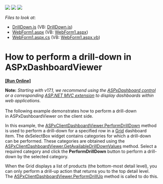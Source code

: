 <!-- default badges list -->
![](https://img.shields.io/endpoint?url=https://codecentral.devexpress.com/api/v1/VersionRange/128580332/14.1.7%2B)
[![](https://img.shields.io/badge/Open_in_DevExpress_Support_Center-FF7200?style=flat-square&logo=DevExpress&logoColor=white)](https://supportcenter.devexpress.com/ticket/details/E5136)
[![](https://img.shields.io/badge/📖_How_to_use_DevExpress_Examples-e9f6fc?style=flat-square)](https://docs.devexpress.com/GeneralInformation/403183)
<!-- default badges end -->
<!-- default file list -->
*Files to look at*:

* [DrillDown.js](./CS/Dashboard_PerformDrillDown/Scripts/DrillDown.js) (VB: [DrillDown.js](./VB/Dashboard_PerformDrillDown/Scripts/DrillDown.js))
* [WebForm1.aspx](./CS/Dashboard_PerformDrillDown/WebForm1.aspx) (VB: [WebForm1.aspx](./VB/Dashboard_PerformDrillDown/WebForm1.aspx))
* [WebForm1.aspx.cs](./CS/Dashboard_PerformDrillDown/WebForm1.aspx.cs) (VB: [WebForm1.aspx.vb](./VB/Dashboard_PerformDrillDown/WebForm1.aspx.vb))
<!-- default file list end -->
# How to perform a drill-down in ASPxDashboardViewer
<!-- run online -->
**[[Run Online]](https://codecentral.devexpress.com/e5136/)**
<!-- run online end -->


<p><strong>Note:</strong> <em>Starting with v17.1, we recommend using the <a href="https://documentation.devexpress.com/Dashboard/CustomDocument16976.aspx">ASPxDashboard control</a> or a corresponding <a href="https://documentation.devexpress.com/Dashboard/CustomDocument16977.aspx">ASP.NET MVC extension</a> to display dashboards within web applications.</em><br><br>The following example demonstrates how to perform a drill-down in ASPxDashboardViewer on the client side.</p>
<p>In this example, the <a href="http://documentation.devexpress.com/#Dashboard/DevExpressDashboardWebScriptsASPxClientDashboardViewer_PerformDrillDowntopic">ASPxClientDashboardViewer.PerformDrillDown</a> method is used to perform a drill-down for a specified row in a <a href="http://documentation.devexpress.com/#Dashboard/CustomDocument15150">Grid</a> dashboard item. The dxSelectBox widget contains categories for which a drill-down can be performed. These categories are obtained using the <a href="http://documentation.devexpress.com/#Dashboard/DevExpressDashboardWebScriptsASPxClientDashboardViewer_GetAvailableDrillDownValuestopic">ASPxClientDashboardViewer.GetAvailableDrillDownValues</a> method. Select a required category and click the <strong>PerformDrillDown</strong> button to perform a drill-down by the selected category.</p>
<p>When the Grid displays a list of products (the bottom-most detail level), you can only perform a drill-up action that returns you to the top detail level. The <a href="http://documentation.devexpress.com/#Dashboard/DevExpressDashboardWebScriptsASPxClientDashboardViewer_PerformDrillUptopic">ASPxClientDashboardViewer.PerformDrillUp</a> method is called to do this.</p>

<br/>


